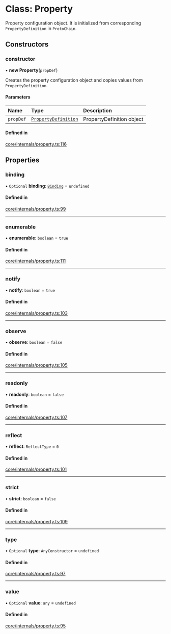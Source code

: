 # Class: Property

Property configuration object.
It is initialized from corresponding `PropertyDefinition` in `ProtoChain`.

## Constructors

### constructor

• **new Property**(`propDef`)

Creates the property configuration object and copies values from `PropertyDefinition`.

#### Parameters

| Name | Type | Description |
| :------ | :------ | :------ |
| `propDef` | [`PropertyDefinition`](PropertyDefinition.md) | PropertyDefinition object |

#### Defined in

[core/internals/property.ts:116](https://github.com/io-gui/iogui/blob/tsc/src/core/internals/property.ts#L116)

## Properties

### binding

• `Optional` **binding**: [`Binding`](Binding.md) = `undefined`

#### Defined in

[core/internals/property.ts:99](https://github.com/io-gui/iogui/blob/tsc/src/core/internals/property.ts#L99)

___

### enumerable

• **enumerable**: `boolean` = `true`

#### Defined in

[core/internals/property.ts:111](https://github.com/io-gui/iogui/blob/tsc/src/core/internals/property.ts#L111)

___

### notify

• **notify**: `boolean` = `true`

#### Defined in

[core/internals/property.ts:103](https://github.com/io-gui/iogui/blob/tsc/src/core/internals/property.ts#L103)

___

### observe

• **observe**: `boolean` = `false`

#### Defined in

[core/internals/property.ts:105](https://github.com/io-gui/iogui/blob/tsc/src/core/internals/property.ts#L105)

___

### readonly

• **readonly**: `boolean` = `false`

#### Defined in

[core/internals/property.ts:107](https://github.com/io-gui/iogui/blob/tsc/src/core/internals/property.ts#L107)

___

### reflect

• **reflect**: `ReflectType` = `0`

#### Defined in

[core/internals/property.ts:101](https://github.com/io-gui/iogui/blob/tsc/src/core/internals/property.ts#L101)

___

### strict

• **strict**: `boolean` = `false`

#### Defined in

[core/internals/property.ts:109](https://github.com/io-gui/iogui/blob/tsc/src/core/internals/property.ts#L109)

___

### type

• `Optional` **type**: `AnyConstructor` = `undefined`

#### Defined in

[core/internals/property.ts:97](https://github.com/io-gui/iogui/blob/tsc/src/core/internals/property.ts#L97)

___

### value

• `Optional` **value**: `any` = `undefined`

#### Defined in

[core/internals/property.ts:95](https://github.com/io-gui/iogui/blob/tsc/src/core/internals/property.ts#L95)
